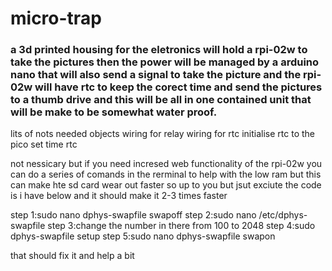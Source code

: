 # micro-trap

### a 3d printed housing for the eletronics will hold a rpi-02w to take the pictures then the power will be managed by a arduino nano that will also send a signal to take the picture and the rpi-02w will have rtc to keep the corect time and send the pictures to a thumb drive and this will be all in one contained unit that will be make to be somewhat water proof.

lits of nots needed objects 
wiring for relay 
wiring for rtc
initialise rtc to the pico 
set time rtc





not nessicary but if you need incresed web functionality of the rpi-02w you can do a series of comands in the rerminal to help with the low ram but this can make hte sd card wear out faster so up to you  but jsut exciute the code is i have below and it should make it 2-3 times faster 

step 1:sudo nano dphys-swapfile swapoff 
step 2:sudo nano /etc/dphys-swapfile
step 3:change the number in there from 100 to 2048
step 4:sudo dphys-swapfile setup
step 5:sudo nano dphys-swapfile swapon

that should fix it and help a bit 
